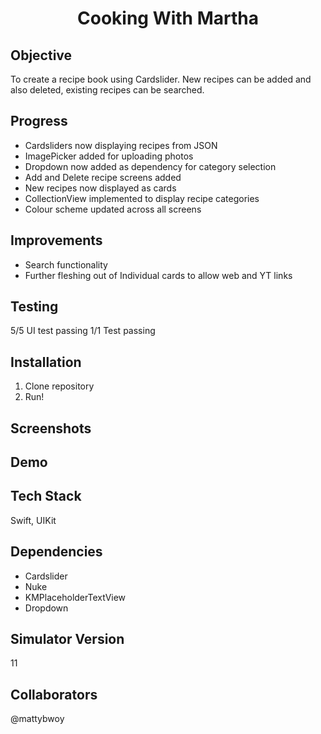<h1 align="center">

Cooking With Martha

</h1>

## Objective
To create a recipe book using Cardslider. New recipes can be added and also deleted, existing recipes can be searched.


## Progress
- Cardsliders now displaying recipes from JSON
- ImagePicker added for uploading photos
- Dropdown now added as dependency for category selection
- Add and Delete recipe screens added
- New recipes now displayed as cards
- CollectionView implemented to display recipe categories
- Colour scheme updated across all screens

## Improvements
- Search functionality
- Further fleshing out of Individual cards to allow web and YT links

## Testing
5/5 UI test passing
1/1 Test passing

## Installation
1. Clone repository
2. Run!


## Screenshots


## Demo

## Tech Stack
Swift, UIKit

## Dependencies
- Cardslider
- Nuke
- KMPlaceholderTextView
- Dropdown

## Simulator Version
11

## Collaborators
@mattybwoy

